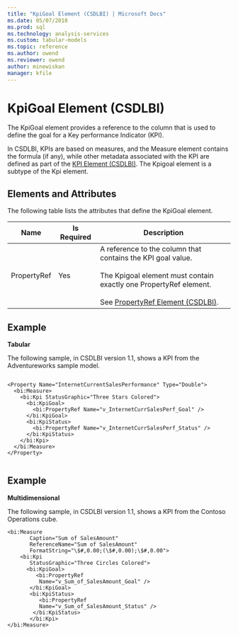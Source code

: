 ```yaml
---
title: "KpiGoal Element (CSDLBI) | Microsoft Docs"
ms.date: 05/07/2018
ms.prod: sql
ms.technology: analysis-services
ms.custom: tabular-models
ms.topic: reference
ms.author: owend
ms.reviewer: owend
author: minewiskan
manager: kfile
---
```

# KpiGoal Element (CSDLBI)

  The KpiGoal element provides a reference to the column that is used to define the goal for a Key performance Indicator (KPI).  
  
 In CSDLBI, KPIs are based on measures, and the Measure element contains the formula (if any), while other metadata associated with the KPI are defined as part of the [KPI Element &#40;CSDLBI&#41;](kpi-element-csdlbi.md).  The Kpigoal element is a subtype of the Kpi element.  
  
## Elements and Attributes  
 The following table lists the attributes that define the KpiGoal element.  
  
|Name|Is Required|Description|  
|----------|-----------------|-----------------|  
|PropertyRef|Yes|A reference to the column that contains the KPI goal value.<br /><br /> The Kpigoal element must contain exactly one PropertyRef element.<br /><br /> See [PropertyRef Element &#40;CSDLBI&#41;](propertyref-element-csdlbi.md).|  
  
## Example  
 **Tabular**  
  
 The following sample, in CSDLBI version 1.1, shows a KPI from the Adventureworks sample model.  
  
```  
  
<Property Name="InternetCurrentSalesPerformance" Type="Double">  
  <bi:Measure>  
    <bi:Kpi StatusGraphic="Three Stars Colored">  
      <bi:KpiGoal>  
        <bi:PropertyRef Name="v_InternetCurrSalesPerf_Goal" />  
      </bi:KpiGoal>  
      <bi:KpiStatus>  
        <bi:PropertyRef Name="v_InternetCurrSalesPerf_Status" />  
      </bi:KpiStatus>  
    </bi:Kpi>  
  </bi:Measure>  
</Property>  
  
```  
  
## Example  
 **Multidimensional**  
  
 The following sample, in CSDLBI version 1.1, shows a KPI from the Contoso Operations cube.  
  
```  
<bi:Measure   
       Caption="Sum of SalesAmount"   
       ReferenceName="Sum of SalesAmount"   
       FormatString="\$#,0.00;(\$#,0.00);\$#,0.00">  
    <bi:Kpi   
       StatusGraphic="Three Circles Colored">  
      <bi:KpiGoal>  
         <bi:PropertyRef   
          Name="v_Sum_of_SalesAmount_Goal" />  
       </bi:KpiGoal>  
       <bi:KpiStatus>  
          <bi:PropertyRef   
          Name="v_Sum_of_SalesAmount_Status" />  
        </bi:KpiStatus>  
       </bi:Kpi>  
</bi:Measure>  
  
```  
